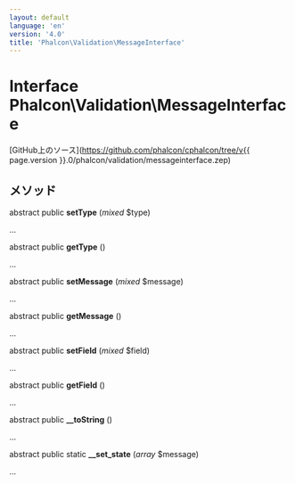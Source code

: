 ```yaml
---
layout: default
language: 'en'
version: '4.0'
title: 'Phalcon\Validation\MessageInterface'
---
```


# Interface **Phalcon\Validation\MessageInterface**

[GitHub上のソース](https://github.com/phalcon/cphalcon/tree/v{{ page.version }}.0/phalcon/validation/messageinterface.zep)

## メソッド

abstract public **setType** (*mixed* $type)

...

abstract public **getType** ()

...

abstract public **setMessage** (*mixed* $message)

...

abstract public **getMessage** ()

...

abstract public **setField** (*mixed* $field)

...

abstract public **getField** ()

...

abstract public **__toString** ()

...

abstract public static **__set_state** (*array* $message)

...